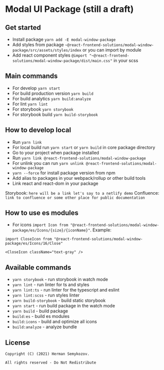 # Modal UI Package (still a draft)

## Get started
- Install package `yarn add -E modal-window-package`
- Add styles from package `~@react-frontend-solutions/modal-window-package/src/assets/styles/index` or you can import by module
- Add react component styles `@import "~@react-frontend-solutions/modal-window-package/dist/main.css"` in your scss

## Main commands
- For develop `yarn start`
- For build production version `yarn build`
- For build analytics `yarn build:analyze`
- For lint `yarn lint`
- For storybook `yarn storybook`
- For storybook build `yarn build-storybook`

## How to develop local
- Run `yarn link`
- For local build run `yarn start` or `yarn build` in core package directory
- Go to your project when package installed
- Run `yarn link @react-frontend-solutions/modal-window-package`
- For unlink you can run `yarn unlink @react-frontend-solutions/modal-window-package`
- `yarn --force` for install package version from npm
- Add alias to packages in your webpack/rollup or other build tools
- Link react and react-dom in your package

Storybook: `here will be a link let's say to a netlify demo`
Confluence: `link to confluence or some other place for public documentation`

## How to use es modules
- For icons `import Icon from "@react-frontend-solutions/modal-window-package/es/Icons/{size}/{iconName}"`. Example:
````
import CloseIcon from "@react-frontend-solutions/modal-window-package/es/Icons/16/Close"

<CloseIcon className="text-gray" />
````

## Available commands

- `yarn storybook` - run storybook in watch mode
- `yarn lint` - run linter for ts and styles
- `yarn lint:ts` - run linter for the typescript and eslint
- `yarn lint:scss` - run styles linter
- `yarn build-storybook` - build static storybook
- `yarn start` - run build package in the watch mode
- `yarn build` - build package
- `build:es` - build es modules
- `build:icons` - build and optimize all icons
- `build:analyze` - analyze bundle

## License

```(c)
Copyright (C) (2021) Herman Semykozov.

All rights reserved - Do Not Redistribute
```
